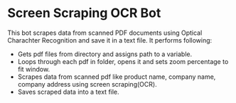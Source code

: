 # Screen Scraping OCR Bot
This bot scrapes data from scanned PDF documents using Optical Charachter Recognition and save it in a text file. It performs following:
- Gets pdf files from directory and assigns path to a variable.
- Loops through each pdf in folder, opens it and sets zoom percentage to fit window.
- Scrapes data from scanned pdf like product name, company name, company address using screen scraping(OCR).
- Saves scraped data into a text file.
